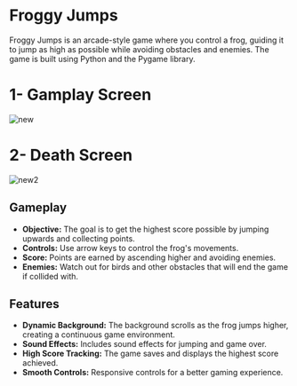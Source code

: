 # Froggy Jumps

Froggy Jumps is an arcade-style game where you control a frog, guiding it to jump as high as possible while avoiding obstacles and enemies. The game is built using Python and the Pygame library.

# 1- Gamplay Screen 
![new](https://github.com/user-attachments/assets/41a11c74-859b-4fec-8517-652f324c9f76)

# 2- Death Screen
![new2](https://github.com/user-attachments/assets/019843ce-0213-4fc0-b416-8c59fa1c5251)



## Gameplay

- **Objective:** The goal is to get the highest score possible by jumping upwards and collecting points.
- **Controls:** Use arrow keys to control the frog's movements.
- **Score:** Points are earned by ascending higher and avoiding enemies.
- **Enemies:** Watch out for birds and other obstacles that will end the game if collided with.

## Features

- **Dynamic Background:** The background scrolls as the frog jumps higher, creating a continuous game environment.
- **Sound Effects:** Includes sound effects for jumping and game over.
- **High Score Tracking:** The game saves and displays the highest score achieved.
- **Smooth Controls:** Responsive controls for a better gaming experience.


